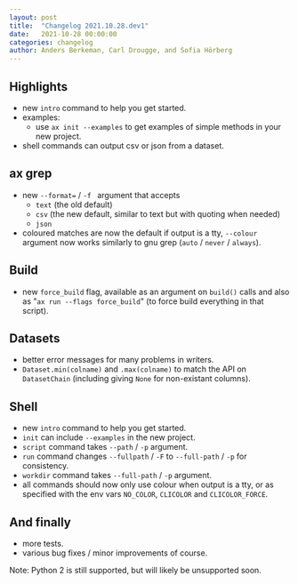 ```yaml
---
layout: post
title:  "Changelog 2021.10.28.dev1"
date:   2021-10-28 00:00:00
categories: changelog
author: Anders Berkeman, Carl Drougge, and Sofia Hörberg
---
```


## Highlights

- new `intro` command to help you get started.
- examples:
	- use `ax init --examples` to get examples of simple methods in your
	  new project.
- shell commands can output csv or json from a dataset.

## ax grep

- new `--format=` / `-f ` argument that accepts
	- `text` (the old default)
	- `csv` (the new default, similar to text but with quoting when needed)
	- `json`
- coloured matches are now the default if output is a tty, `--colour` argument
  now works similarly to gnu grep (`auto` / `never` / `always`).

## Build

- new `force_build` flag, available as an argument on `build()` calls and also
  as "`ax run --flags force_build`" (to force build everything in that script).

## Datasets

- better error messages for many problems in writers.
- `Dataset.min(colname)` and `.max(colname)` to match the API on
  `DatasetChain` (including giving `None` for non-existant columns).

## Shell

- new `intro` command to help you get started.
- `init` can include `--examples` in the new project.
- `script` command takes `--path` / `-p` argument.
- `run` command changes `--fullpath` / `-F` to `--full-path` / `-p` for
  consistency.
- `workdir` command takes `--full-path` / `-p` argument.
- all commands should now only use colour when output is a tty, or as specified
  with the env vars `NO_COLOR`, `CLICOLOR` and `CLICOLOR_FORCE`.

## And finally

- more tests.
- various bug fixes / minor improvements of course.

Note: Python 2 is still supported, but will likely be unsupported soon.
